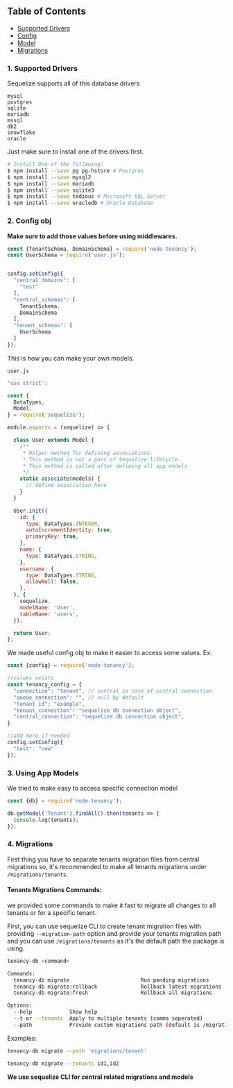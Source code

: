 ## Table of Contents

- [Supported Drivers](#1-supported-drivers)
- [Config](#2-config-obj)
- [Model](#3-using-app-models)
- [Migrations](#4-migrations)

### 1. Supported Drivers

Sequelize supports all of this database drivers

```text
mysql
postgres
sqlite
mariadb
mssql
db2
snowflake
oracle
```

Just make sure to install one of the drivers first.

```bash
# Install One of the following:
$ npm install --save pg pg-hstore # Postgres
$ npm install --save mysql2
$ npm install --save mariadb
$ npm install --save sqlite3
$ npm install --save tedious # Microsoft SQL Server
$ npm install --save oracledb # Oracle Database
```

### 2. Config obj

**Make sure to add those values before using middlewares.**

```js
const {TenantSchema, DomainSchema} = require('node-tenancy');
const UserSchema = require('user.js');


config.setConfig({
  "central_domains": [
    "test"
  ],
  "central_schemas": [
    TenantSchema,
    DomainSchema
  ],
  "tenant_schemas": [
    UserSchema
  ]
});
```

This is how you can make your own models.

`user.js`

```js
'use strict';

const {
  DataTypes,
  Model,
} = require('sequelize');

module.exports = (sequelize) => {

  class User extends Model {
    /**
     * Helper method for defining associations.
     * This method is not a part of Sequelize lifecycle.
     * This method is called after defining all app models
     */
    static associate(models) {
      // define association here
    }
  }

  User.init({
    id: {
      type: DataTypes.INTEGER,
      autoIncrementIdentity: true,
      primaryKey: true,
    },
    name: {
      type: DataTypes.STRING,
    },
    username: {
      type: DataTypes.STRING,
      allowNull: false,
    },
  }, {
    sequelize,
    modelName: 'User',
    tableName: 'users',
  });

  return User;
};
```

We made useful config obj to make it easier to access some values.
Ex:

```js
const {config} = require('node-tenancy');

//values exists
const tenancy_config = {
  "connection": "tenant", // central in case of central connection
  "queue_connection": "", // null by default
  "tenant_id": "example",
  "tenant_connection": "sequelize db connection object",
  "central_connection": "sequelize db connection object",
}

//add more if needed
config.setConfig({
  "test": "new"
});
```

### 3. Using App Models

We tried to make easy to access specific connection model

```js
const {db} = require('node-tenancy');

db.getModel('Tenant').findAll().then(tenants => {
  console.log(tenants);
});
```

### 4. Migrations

First thing you have to separate tenants migration files from central migrations
so, it's recommended to make all tenants migrations under `/migrations/tenants`.

#### Tenants Migrations Commands:

we provided some commands to make it fast to migrate all changes to
all tenants or for a specific tenant.

First, you can use sequelize CLI to create tenant migration files with
providing `--migration-path` option and provide your tenants migration
path and you can use `/migrations/tenants`
as it's the default path the package is using.

```bash
tenancy-db <command>

Commands:
  tenancy-db migrate                       Run pending migrations
  tenancy-db migrate:rollback              Rollback latest migrations
  tenancy-db migrate:fresh                 Rollback all migrations

Options:
  --help            Show help
  --t or --tenants  Apply to multiple tenants (comma seperated)
  --path            Provide custom migrations path (default is /migrations/tenants)
```

Examples:

```bash
tenancy-db migrate --path 'migrations/tenant'
```

```bash
tenancy-db migrate --tenants id1,id2
```

**We use sequelize CLI for central related migrations and models**
